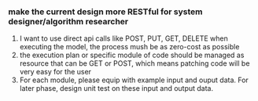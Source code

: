 ### make the current design more RESTful for system designer/algorithm researcher

1. I want to use direct api calls like POST, PUT, GET, DELETE when executing the model, the process mush be as zero-cost as possible
2. the execution plan or specific module of code should be managed as resource that can be GET or POST, which means patching code will be very easy for the user
3. For each module, please equip with example input and ouput data. For later phase, design unit test on these input and output data. 